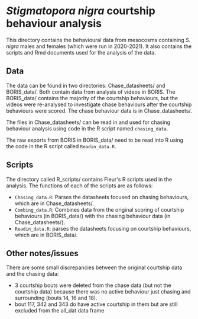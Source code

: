 # *Stigmatopora nigra* courtship behaviour analysis

This directory contains the behavioural data from mesocosms containing *S. nigra* males and females (which were run in 2020-2021). It also contains the scripts and Rmd documents used for the analysis of the data.

## Data

The data can be found in two directories: Chase_datasheets/ and BORIS_data/. Both contain data from analysis of videos in BORIS. The BORIS_data/ contains the majority of the courtship behaviours, but the videos were re-analysed to investigate chase behaviours after the courtship behaviours were scored. 
The chase behaviour data is in Chase_datasheets/.

The files in Chase_datasheets/ can be read in and used for chasing behaviour analysis using code in the R script named `chasing_data`.

The raw exports from BORIS in BORIS_data/ need to be read into R using the code in the R script called `Readin_data.R`.

## Scripts

The directory called R_scripts/ contains Fleur's R scripts used in the analysis. The functions of each of the scripts are as follows:

* `Chasing_data.R`: Parses the datasheets focused on chasing behaviours, which are in Chase_datasheets/.
* `Combing_data.R`: Combines data from the original scoring of courtship behaviours (in BORIS_data/) with the chasing behaviour data (in Chase_datasheets/).
* `Readin_data.R`: parses the datasheets focusing on courtship behaviours, which are in BORIS_data/. 

## Other notes/issues

There are some small discrepancies between the original courtship data and the chasing data:

* 3 courtship bouts were deleted from the chase data (but not the courtship data) because there was no active behaviour just chasing and surrounding (bouts 14, 16 and 18).
* bout 117, 342 and 343 do have active courtship in them but are still excluded from the all_dat data frame